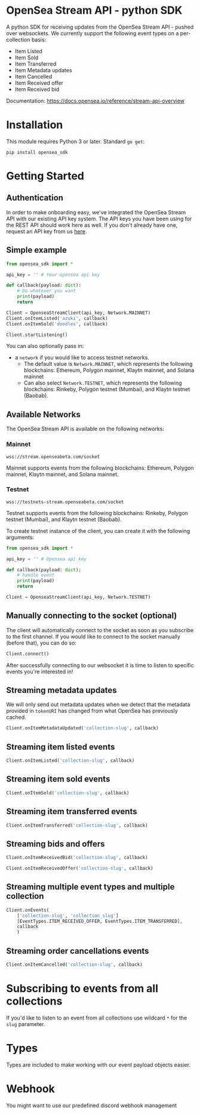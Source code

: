 # OpenSea Stream API - python SDK

A python SDK for receiving updates from the OpenSea Stream API - pushed over websockets. We currently support the following event types on a per-collection basis:

- Item Listed
- Item Sold
- Item Transferred
- Item Metadata updates
- Item Cancelled
- Item Received offer
- Item Received bid


Documentation: https://docs.opensea.io/reference/stream-api-overview

# Installation
This module requires Python 3 or later.
Standard `go get`:

```
pip install opensea_sdk
```

# Getting Started

## Authentication

In order to make onboarding easy, we've integrated the OpenSea Stream API with our existing API key system. The API keys you have been using for the REST API should work here as well. If you don't already have one, request an API key from us [here](https://docs.opensea.io/reference/request-an-api-key).

## Simple example

```python
from opensea_sdk import *

api_key = '' # Your opensea api key

def callback(payload: dict):
    # Do whatever you want
    print(payload)
    return

Client = OpenseaStreamClient(api_key, Network.MAINNET)
Client.onItemListed('azuki', callback)
Client.onItemSold('doodles', callback)

Client.startListening()
```

You can also optionally pass in:

- a `network` if you would like to access testnet networks.
    - The default value is `Network.MAINNET`, which represents the following blockchains: Ethereum, Polygon mainnet, Klaytn mainnet, and Solana mainnet
    - Can also select `Network.TESTNET`, which represents the following blockchains: Rinkeby, Polygon testnet (Mumbai), and Klaytn testnet (Baobab).


## Available Networks

The OpenSea Stream API is available on the following networks:

### Mainnet

`wss://stream.openseabeta.com/socket`

Mainnet supports events from the following blockchains: Ethereum, Polygon mainnet, Klaytn mainnet, and Solana mainnet.

### Testnet

`wss://testnets-stream.openseabeta.com/socket`

Testnet supports events from the following blockchains: Rinkeby, Polygon testnet (Mumbai), and Klaytn testnet (Baobab).

To create testnet instance of the client, you can create it with the following arguments:

```python
from opensea_sdk import *

api_key = '' # Opensea api key

def callback(payload: dict):
    # handle event
    print(payload)
    return

Client = OpenseaStreamClient(api_key, Network.TESTNET)

```

## Manually connecting to the socket (optional)

The client will automatically connect to the socket as soon as you subscribe to the first channel.
If you would like to connect to the socket manually (before that), you can do so:

```python
Client.connect()
```

After successfully connecting to our websocket it is time to listen to specific events you're interested in!

## Streaming metadata updates

We will only send out metadata updates when we detect that the metadata provided in `tokenURI` has changed from what OpenSea has previously cached.

```python
Client.onItemMetadataUpdated('collection-slug', callback)
```

## Streaming item listed events

```python
Client.onItemListed('collection-slug', callback)
```

## Streaming item sold events

```python
Client.onItemSold('collection-slug', callback)
```

## Streaming item transferred events

```python
Client.onItemTransferred('collection-slug', callback)
```

## Streaming bids and offers

```python
Client.onItemReceivedBid('collection-slug', callback)

Client.onItemReceivedOffer('collection-slug', callback)
```

## Streaming multiple event types and multiple collection

```python
Client.onEvents(
    ['collection-slug', 'collection_slug']
    [EventTypes.ITEM_RECEIVED_OFFER, EventTypes.ITEM_TRANSFERRED],
    callback
    )
```

## Streaming order cancellations events

```python
Client.onItemCancelled('collection-slug', callback)
```

# Subscribing to events from all collections

If you'd like to listen to an event from all collections use wildcard `*` for the `slug` parameter.

# Types

Types are included to make working with our event payload objects easier.

# Webhook

You might want to use our predefined discord webhook management


